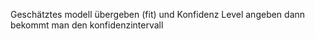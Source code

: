   Geschätztes modell übergeben (fit) 
  und Konfidenz Level angeben dann bekommt man den konfidenzintervall
  